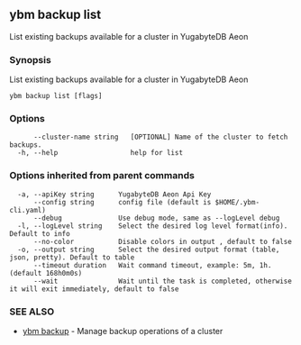 ## ybm backup list

List existing backups available for a cluster in YugabyteDB Aeon

### Synopsis

List existing backups available for a cluster in YugabyteDB Aeon

```
ybm backup list [flags]
```

### Options

```
      --cluster-name string   [OPTIONAL] Name of the cluster to fetch backups.
  -h, --help                  help for list
```

### Options inherited from parent commands

```
  -a, --apiKey string      YugabyteDB Aeon Api Key
      --config string      config file (default is $HOME/.ybm-cli.yaml)
      --debug              Use debug mode, same as --logLevel debug
  -l, --logLevel string    Select the desired log level format(info). Default to info
      --no-color           Disable colors in output , default to false
  -o, --output string      Select the desired output format (table, json, pretty). Default to table
      --timeout duration   Wait command timeout, example: 5m, 1h. (default 168h0m0s)
      --wait               Wait until the task is completed, otherwise it will exit immediately, default to false
```

### SEE ALSO

* [ybm backup](ybm_backup.md)	 - Manage backup operations of a cluster

